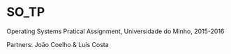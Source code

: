 # SO_TP
Operating Systems Pratical Assignment, Universidade do Minho, 2015-2016

Partners: João Coelho & Luís Costa
